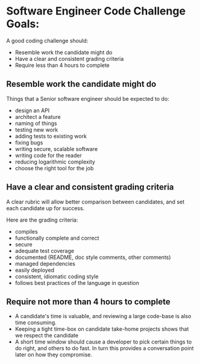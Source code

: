 # Software Engineer Code Challenge Goals:

A good coding challenge should:

* Resemble work the candidate might do
* Have a clear and consistent grading criteria
* Require less than 4 hours to complete

## Resemble work the candidate might do

Things that a Senior software engineer should be expected to do:

* design an API
* architect a feature
* naming of things
* testing new work
* adding tests to existing work
* fixing bugs
* writing secure, scalable software
* writing code for the reader
* reducing logarithmic complexity
* choose the right tool for the job

## Have a clear and consistent grading criteria

A clear rubric will allow better comparison between candidates, and set each candidate up for success.

Here are the grading criteria:

* compiles
* functionally complete and correct
* secure
* adequate test coverage
* documented (README, doc style comments, other comments)
* managed dependencies
* easily deployed
* consistent, idiomatic coding style
* follows best practices of the language in question

## Require not more than 4 hours to complete

* A candidate's time is valuable, and reviewing a large code-base is also time consuming.
* Keeping a tight time-box on candidate take-home projects shows that we respect the candidate
* A short time window should cause a developer to pick certain things to do right, and others to do fast. In turn this provides a conversation point later on how they compromise.